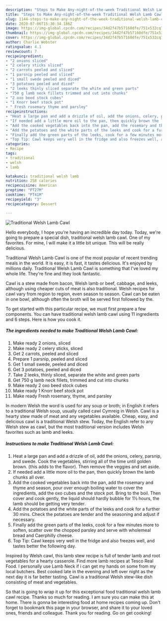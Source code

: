 ```yaml
---
description: "Steps to Make Any-night-of-the-week Traditional Welsh Lamb Cawl"
title: "Steps to Make Any-night-of-the-week Traditional Welsh Lamb Cawl"
slug: 1144-steps-to-make-any-night-of-the-week-traditional-welsh-lamb-cawl
date: 2020-07-06T15:30:34.186Z
image: https://img-global.cpcdn.com/recipes/34d2f47b57160dfe/751x532cq70/traditional-welsh-lamb-cawl-recipe-main-photo.jpg
thumbnail: https://img-global.cpcdn.com/recipes/34d2f47b57160dfe/751x532cq70/traditional-welsh-lamb-cawl-recipe-main-photo.jpg
cover: https://img-global.cpcdn.com/recipes/34d2f47b57160dfe/751x532cq70/traditional-welsh-lamb-cawl-recipe-main-photo.jpg
author: Charlie Webster
ratingvalue: 4.1
reviewcount: 7
recipeingredient:
- "2 onions sliced"
- "2 celery sticks sliced"
- "2 carrots peeled and sliced"
- "1 parsnip peeled and sliced"
- "1 small swede peeled and diced"
- "3 potatoes peeled and diced"
- "2 leeks thinly sliced separate the white and green parts"
- "750 g lamb neck fillets trimmed and cut into chunks"
- "2 oxo beed stock cubes"
- "1 Knorr beef stock pot"
- " Fresh rosemary thyme and parsley"
recipeinstructions:
- "Heat a large pan and add a drizzle of oil, add the onions, celery, parsnip, and swede. Cook the vegetables, stirring all of the time until golden brown. (this adds to the flavor). Then remove the veggies and set aside."
- "If needed add a little more oil to the pan, then quickly brown the lamb chunks all over."
- "Add the cooked vegetables back into the pan, add the rosemary and thyme and season, pour over enough boiling water to cover the ingredients, add the oxo cubes and the stock pot. Bring to the boil. Then cover and cook gently, the liquid should hardly bubble for 1½ hours, the lamb should be getting very tender."
- "Add the potatoes and the white parts of the leeks and cook for a further 30 mins. Check the potatoes are tender and the seasoning and adjust if necessary."
- "Finally add the green parts of the leeks, cook for a few minutes more to soften, scatter over the chopped parsley and serve with wholemeal bread and Caerphilly cheese."
- "Top Tip: Cawl keeps very well in the fridge and also freezes well, and tastes better the following day."
categories:
- Recipe
tags:
- traditional
- welsh
- lamb

katakunci: traditional welsh lamb 
nutrition: 258 calories
recipecuisine: American
preptime: "PT27M"
cooktime: "PT41M"
recipeyield: "3"
recipecategory: Dessert

---
```



![Traditional Welsh Lamb Cawl](https://img-global.cpcdn.com/recipes/34d2f47b57160dfe/751x532cq70/traditional-welsh-lamb-cawl-recipe-main-photo.jpg)

Hello everybody, I hope you're having an incredible day today. Today, we're going to prepare a special dish, traditional welsh lamb cawl. One of my favorites. For mine, I will make it a little bit unique. This will be really delicious.

Traditional Welsh Lamb Cawl is one of the most popular of recent trending meals in the world. It is easy, it is fast, it tastes delicious. It's enjoyed by millions daily. Traditional Welsh Lamb Cawl is something that I've loved my whole life. They're fine and they look fantastic.

Cawl is a stew made from bacon, Welsh lamb or beef, cabbage, and leeks, although using cheaper cuts of meat is also traditional. Welsh recipes for cawl vary from region to region, even season to season. Cawl can be eaten in one bowl, although often the broth will be served first followed by the.


To get started with this particular recipe, we must first prepare a few components. You can have traditional welsh lamb cawl using 11 ingredients and 6 steps. Here is how you cook it.

<!--inarticleads1-->

##### The ingredients needed to make Traditional Welsh Lamb Cawl:

1. Make ready 2 onions, sliced
1. Make ready 2 celery sticks, sliced
1. Get 2 carrots, peeled and sliced
1. Prepare 1 parsnip, peeled and sliced
1. Get 1 small swede, peeled and diced
1. Get 3 potatoes, peeled and diced
1. Take 2 leeks, thinly sliced, separate the white and green parts
1. Get 750 g lamb neck fillets, trimmed and cut into chunks
1. Make ready 2 oxo beed stock cubes
1. Make ready 1 Knorr beef stock pot
1. Make ready  Fresh rosemary, thyme, and parsley


In modern Welsh the word is used for any soup or broth; in English it refers to a traditional Welsh soup, usually called cawl Cymreig in Welsh. Cawl is a hearty stew made of meat and any vegetables available. Cheap, easy, and delicious cawl is a traditional Welsh stew. Today, the English refer to any Welsh stew as cawl, but the most traditional version includes Welsh favorites such as lamb and leeks. 

<!--inarticleads2-->

##### Instructions to make Traditional Welsh Lamb Cawl:

1. Heat a large pan and add a drizzle of oil, add the onions, celery, parsnip, and swede. Cook the vegetables, stirring all of the time until golden brown. (this adds to the flavor). Then remove the veggies and set aside.
1. If needed add a little more oil to the pan, then quickly brown the lamb chunks all over.
1. Add the cooked vegetables back into the pan, add the rosemary and thyme and season, pour over enough boiling water to cover the ingredients, add the oxo cubes and the stock pot. Bring to the boil. Then cover and cook gently, the liquid should hardly bubble for 1½ hours, the lamb should be getting very tender.
1. Add the potatoes and the white parts of the leeks and cook for a further 30 mins. Check the potatoes are tender and the seasoning and adjust if necessary.
1. Finally add the green parts of the leeks, cook for a few minutes more to soften, scatter over the chopped parsley and serve with wholemeal bread and Caerphilly cheese.
1. Top Tip: Cawl keeps very well in the fridge and also freezes well, and tastes better the following day.


Inspired by Welsh cawl, this lamb stew recipe is full of tender lamb and root vegetables for a hearty casserole. Find more lamb recipes at Tesco Real Food. I personally use Lamb Neck if i can get my hands on some from my local butchers. Best cooked late in the evening and left over night as the next day it is far better tasting. Cawl is a traditional Welsh stew-like dish consisting of meat and vegetables. 

So that is going to wrap it up for this exceptional food traditional welsh lamb cawl recipe. Thanks so much for reading. I am sure you can make this at home. There is gonna be interesting food at home recipes coming up. Don't forget to bookmark this page in your browser, and share it to your loved ones, friends and colleague. Thank you for reading. Go on get cooking!
